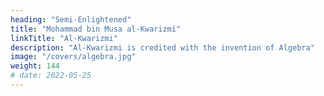 ```yaml
---
heading: "Semi-Enlightened"
title: "Mohammad bin Musa al-Kwarizmi"
linkTitle: "Al-Kwarizmi"
description: "Al-Kwarizmi is credited with the invention of Algebra"
image: "/covers/algebra.jpg"
weight: 144
# date: 2022-05-25
---
```

